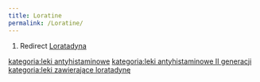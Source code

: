 ```yaml
---
title: Loratine
permalink: /Loratine/
---
```


1.  Redirect [Loratadyna](/atopedia/Loratadyna "wikilink")

[kategoria:leki antyhistaminowe](/atopedia/kategoria:leki_antyhistaminowe "wikilink") [kategoria:leki antyhistaminowe II generacji](/atopedia/kategoria:leki_antyhistaminowe_II_generacji "wikilink") [kategoria:leki zawierające loratadynę](/atopedia/kategoria:leki_zawierające_loratadynę "wikilink")